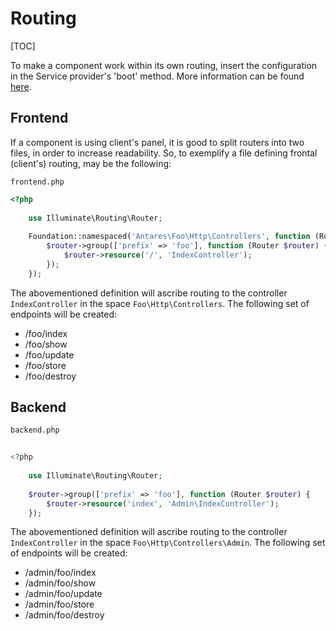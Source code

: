 # Routing  

[TOC]

To make a component work within its own routing, insert the configuration in the Service provider's 'boot' method. More information can be found [here](service_providers.md).

## Frontend  

If a component is using client's panel, it is good to split routers into two files, in order to increase readability. So, to exemplify a file defining frontal (client's) routing, may be the following:
```console
frontend.php
```
```php
<?php
     
    use Illuminate\Routing\Router;
     
    Foundation::namespaced('Antares\Foo\Http\Controllers', function (Router $router) {
        $router->group(['prefix' => 'foo'], function (Router $router) {
            $router->resource('/', 'IndexController');
        });
    });
```

The abovementioned definition will ascribe routing to the controller `IndexController` in the space `Foo\Http\Controllers`. The following set of endpoints will be created:

* /foo/index
* /foo/show
* /foo/update
* /foo/store
* /foo/destroy

## Backend  

```console
backend.php
```
```php
  
<?php
     
    use Illuminate\Routing\Router;
     
    $router->group(['prefix' => 'foo'], function (Router $router) {
        $router->resource('index', 'Admin\IndexController');   
    });
 ```
 
The abovementioned definition will ascribe routing to the controller `IndexController` in the space `Foo\Http\Controllers\Admin`. The following set of endpoints will be created:

* /admin/foo/index
* /admin/foo/show
* /admin/foo/update
* /admin/foo/store
* /admin/foo/destroy
